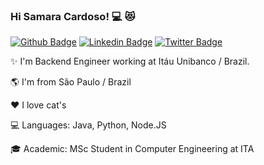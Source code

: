 ### Hi Samara Cardoso!  :computer: :heart_eyes_cat:
[![Github Badge](https://img.shields.io/badge/-Github-000?style=flat-square&logo=Github&logoColor=white&link=https://github.com/leticiacamposs2)](https://github.com/samaracardoso27)
[![Linkedin Badge](https://img.shields.io/badge/-LinkedIn-blue?style=flat-square&logo=Linkedin&logoColor=white&link=https://www.linkedin.com/in/leticiacamposs/)](https://www.linkedin.com/in/samaracardoso27/)
[![Twitter Badge](https://img.shields.io/badge/-Twitter-1ca0f1?style=flat-square&labelColor=1ca0f1&logo=twitter&logoColor=white&link=https://twitter.com/leehcamposs2)](https://twitter.com/samaracardoso27)

✨ I'm Backend Engineer working at Itáu Unibanco / Brazil.

🌎 I'm from São Paulo / Brazil

❤️ I love cat's

💻 Languages: Java, Python, Node.JS

🎓 Academic: MSc Student in Computer Engineering at ITA
